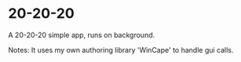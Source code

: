 # 20-20-20
A 20-20-20 simple app, runs on background.

Notes: It uses my own authoring library 'WinCape' to handle gui calls.
